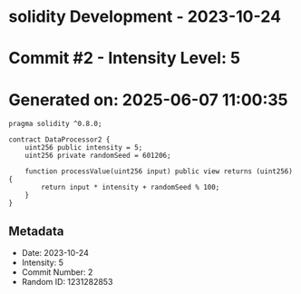 ﻿# solidity Development - 2023-10-24
# Commit #2 - Intensity Level: 5
# Generated on: 2025-06-07 11:00:35
```solidity
pragma solidity ^0.8.0;

contract DataProcessor2 {
    uint256 public intensity = 5;
    uint256 private randomSeed = 601206;

    function processValue(uint256 input) public view returns (uint256) {
        return input * intensity + randomSeed % 100;
    }
}
```
## Metadata
- Date: 2023-10-24
- Intensity: 5
- Commit Number: 2
- Random ID: 1231282853
